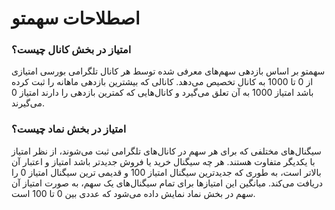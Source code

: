 # اصطلاحات سهمتو

### امتیاز در بخش کانال چیست؟

سهمتو بر اساس بازدهی سهم‌های معرفی شده توسط هر کانال تلگرامی بورسی امتیازی از 0 تا 1000 به کانال تخصیص می‌دهد. کانالی که بیشترین بازدهی ماهانه را ثبت کرده باشد امتیاز 1000 به آن تعلق می‌گیرد و کانال‌هایی که کمترین بازدهی را دارند امتیاز 0 می‌گیرند. 

### امتیاز در بخش نماد چیست؟

سیگنال‌های مختلفی که برای هر سهم در کانال‌های تلگرامی ثبت می‌شوند، از نظر امتیاز با یکدیگر متفاوت هستند. هر چه سیگنال خرید یا فروش جدیدتر باشد امتیاز و اعتبار آن بالاتر است، به طوری که جدیدترین سیگنال امتیاز 100 و قدیمی ترین سیگنال امتیاز 0 را دریافت می‌کند. میانگین این امتیازها برای تمام سیگنال‌های یک سهم، به صورت امتیاز آن سهم در بخش نماد نمایش داده می‌شود که عددی بین 0 تا 100 است.

